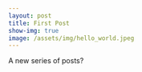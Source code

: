 ```yaml
---
layout: post
title: First Post
show-img: true
image: /assets/img/hello_world.jpeg
---
```


A new series of posts?
